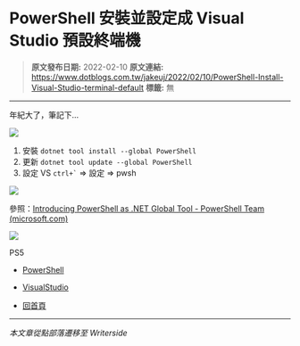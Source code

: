 # PowerShell 安裝並設定成 Visual Studio 預設終端機

> **原文發布日期:** 2022-02-10
> **原文連結:** https://www.dotblogs.com.tw/jakeuj/2022/02/10/PowerShell-Install-Visual-Studio-terminal-default
> **標籤:** 無

---

年紀大了，筆記下…

![](https://dotblogsfile.blob.core.windows.net/user/jakeuj/3e2cb8f3-4aac-4b6f-8ecd-14f98badc7b4/1644475526.png.png)

1. 安裝
   `dotnet tool install --global PowerShell`
2. 更新
   `dotnet tool update --global PowerShell`
3. 設定 VS
   `` ctrl+` `` => 設定 => pwsh

![](https://dotblogsfile.blob.core.windows.net/user/jakeuj/3e2cb8f3-4aac-4b6f-8ecd-14f98badc7b4/1644475467.png.png)

參照：[Introducing PowerShell as .NET Global Tool - PowerShell Team (microsoft.com)](https://devblogs.microsoft.com/powershell/introducing-powershell-as-net-global-tool/)

![](https://card.psnprofiles.com/1/jakeuj.png)

PS5

* [PowerShell](/jakeuj/Tags?qq=PowerShell)
* [VisualStudio](/jakeuj/Tags?qq=VisualStudio)

* [回首頁](/jakeuj)

---

*本文章從點部落遷移至 Writerside*

